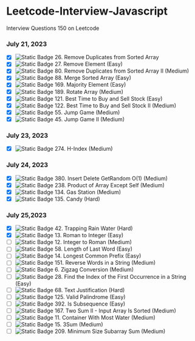 # Leetcode-Interview-Javascript
Interview Questions 150 on Leetcode
### July 21, 2023
- [X] ![Static Badge](https://img.shields.io/badge/Easy-:badgeContent?color=green) 26. Remove Duplicates from Sorted Array 
- [X] ![Static Badge](https://img.shields.io/badge/Easy-:badgeContent?color=green) 27. Remove Element (Easy)
- [X] ![Static Badge](https://img.shields.io/badge/Medium-:badgeContent?color=gold) 80. Remove Duplicates from Sorted Array II (Medium)
- [X] ![Static Badge](https://img.shields.io/badge/Easy-:badgeContent?color=green) 88. Merge Sorted Array (Easy)
- [X] ![Static Badge](https://img.shields.io/badge/Easy-:badgeContent?color=green) 169. Majority Element (Easy)
- [X] ![Static Badge](https://img.shields.io/badge/Medium-:badgeContent?color=gold) 189. Rotate Array (Medium)
- [X] ![Static Badge](https://img.shields.io/badge/Easy-:badgeContent?color=green) 121. Best Time to Buy and Sell Stock (Easy)
- [X] ![Static Badge](https://img.shields.io/badge/Medium-:badgeContent?color=gold) 122. Best Time to Buy and Sell Stock II (Medium)
- [X] ![Static Badge](https://img.shields.io/badge/Medium-:badgeContent?color=gold) 55. Jump Game (Medium)
- [X] ![Static Badge](https://img.shields.io/badge/Medium-:badgeContent?color=gold) 45. Jump Game II (Medium)
### July 23, 2023
- [X] ![Static Badge](https://img.shields.io/badge/Medium-:badgeContent?color=gold) 274. H-Index (Medium)
### July 24, 2023
- [X] ![Static Badge](https://img.shields.io/badge/Medium-:badgeContent?color=gold) 380. Insert Delete GetRandom O(1) (Medium)
- [X] ![Static Badge](https://img.shields.io/badge/Medium-:badgeContent?color=gold) 238. Product of Array Except Self (Medium)
- [X] ![Static Badge](https://img.shields.io/badge/Medium-:badgeContent?color=gold) 134. Gas Station (Medium)
- [X] ![Static Badge](https://img.shields.io/badge/Hard-:badgeContent?color=red) 135. Candy (Hard)
### July 25,2023
- [X] ![Static Badge](https://img.shields.io/badge/Hard-:badgeContent?color=red) 42. Trapping Rain Water (Hard)
- [X] ![Static Badge](https://img.shields.io/badge/Easy-:badgeContent?color=green) 13. Roman to Integer (Easy)
- [ ] ![Static Badge](https://img.shields.io/badge/Medium-:badgeContent?color=gold) 12. Integer to Roman (Medium)
- [ ] ![Static Badge](https://img.shields.io/badge/Easy-:badgeContent?color=green) 58. Length of Last Word (Easy)
- [ ] ![Static Badge](https://img.shields.io/badge/Easy-:badgeContent?color=green) 14. Longest Common Prefix (Easy)
- [ ] ![Static Badge](https://img.shields.io/badge/Medium-:badgeContent?color=gold) 151. Reverse Words in a String (Medium)
- [ ] ![Static Badge](https://img.shields.io/badge/Medium-:badgeContent?color=gold) 6. Zigzag Conversion (Medium)
- [ ] ![Static Badge](https://img.shields.io/badge/Easy-:badgeContent?color=green) 28. Find the Index of the First Occurrence in a String (Easy)
- [ ] ![Static Badge](https://img.shields.io/badge/Hard-:badgeContent?color=red) 68. Text Justification (Hard)
- [ ] ![Static Badge](https://img.shields.io/badge/Easy-:badgeContent?color=green) 125. Valid Palindrome (Easy)
- [ ] ![Static Badge](https://img.shields.io/badge/Easy-:badgeContent?color=green) 392. Is Subsequence (Easy)
- [ ] ![Static Badge](https://img.shields.io/badge/Medium-:badgeContent?color=gold) 167. Two Sum II - Input Array Is Sorted (Medium)
- [ ] ![Static Badge](https://img.shields.io/badge/Medium-:badgeContent?color=gold) 11. Container With Most Water (Medium)
- [ ] ![Static Badge](https://img.shields.io/badge/Medium-:badgeContent?color=gold) 15. 3Sum (Medium)
- [ ] ![Static Badge](https://img.shields.io/badge/Medium-:badgeContent?color=gold) 209. Minimum Size Subarray Sum (Medium)
